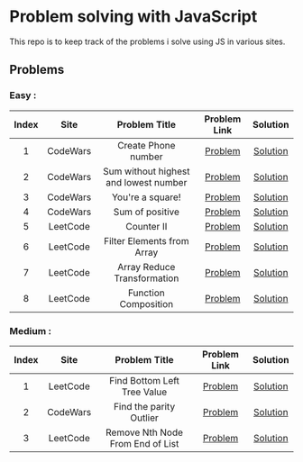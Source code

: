 # Problem solving with JavaScript

This repo is to keep track of the problems i solve using JS in various sites.

## Problems

### Easy :

| Index |   Site   |             Problem Title             |                                                            Problem Link                                                            |                        Solution                        |
| :---: | :------: | :-----------------------------------: | :--------------------------------------------------------------------------------------------------------------------------------: | :----------------------------------------------------: |
|   1   | CodeWars |          Create Phone number          |                                 [Problem](https://www.codewars.com/kata/525f50e3b73515a6db000b83)                                  |      [Solution](problems/Create-Phone-Number.js)       |
|   2   | CodeWars | Sum without highest and lowest number |                                 [Problem](https://www.codewars.com/kata/576b93db1129fcf2200001e6)                                  | [Solution](problems/Sum-without-highest-and-lowest.js) |
|   3   | CodeWars |           You're a square!            |                                 [Problem](https://www.codewars.com/kata/54c27a33fb7da0db0100040e)                                  |        [Solution](problems/you_are_a_square.js)        |
|   4   | CodeWars |            Sum of positive            |                                 [Problem](https://www.codewars.com/kata/5715eaedb436cf5606000381)                                  |         [Solution](problems/sumOfPositives.js)         |
|   5   | LeetCode |              Counter II               |               [Problem](https://leetcode.com/problems/counter-ii/?envType=study-plan-v2&envId=30-days-of-javascript)               |           [Solution](problems/counterII.js)            |
|   6   | LeetCode |      Filter Elements from Array       | [Problem](https://leetcode.com/problems/filter-elements-from-array/description/?envType=study-plan-v2&envId=30-days-of-javascript) |  [Solution](problems/2634.FilterElementsfromArray.js)  |
|   7   | LeetCode |      Array Reduce Transformation      |      [Problem](https://leetcode.com/problems/array-reduce-transformation/?envType=study-plan-v2&envId=30-days-of-javascript)       | [Solution](problems/2626.ArrayReduceTransformation.js) |
|   8   | LeetCode |         Function Composition          |    [Problem](https://leetcode.com/problems/function-composition/description/?envType=study-plan-v2&envId=30-days-of-javascript)    |    [Solution](problems/2629.FunctionComposition.js)    |

### Medium :

| Index |   Site   |          Problem Title           |                                                       Problem Link                                                        |                            Solution                             |
| :---: | :------: | :------------------------------: | :-----------------------------------------------------------------------------------------------------------------------: | :-------------------------------------------------------------: |
|   1   | LeetCode |   Find Bottom Left Tree Value    | [Problem](https://leetcode.com/problems/find-bottom-left-tree-value/description/?envType=daily-question&envId=2024-02-28) | [Solution](problems/513.Find%20Bottom%20Left%20Tree%20Value.js) |
|   2   | CodeWars |     Find the parity Outlier      |                             [Problem](https://www.codewars.com/kata/5526fc09a1bbd946250002dc)                             |          [Solution](problems/FindTheParityOutlier.js)           |
|   3   | LeetCode | Remove Nth Node From End of List |    [Problem](https://leetcode.com/problems/remove-nth-node-from-end-of-list/?envType=daily-question&envId=2024-03-03)     |     [Solution](problems/19.Remove_Nth_NodeFromEndofList.js)     |
